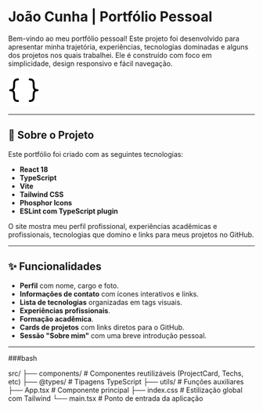 # João Cunha | Portfólio Pessoal

Bem-vindo ao meu portfólio pessoal! Este projeto foi desenvolvido para apresentar minha trajetória, experiências, tecnologias dominadas e alguns dos projetos nos quais trabalhei. Ele é construído com foco em simplicidade, design responsivo e fácil navegação.

![Preview](https://github.com/J0aoCunha/React-Portifolio/raw/main/public/brackets-curly.svg)

---

## 🚀 Sobre o Projeto

Este portfólio foi criado com as seguintes tecnologias:

- **React 18**
- **TypeScript**
- **Vite**
- **Tailwind CSS**
- **Phosphor Icons**
- **ESLint com TypeScript plugin**

O site mostra meu perfil profissional, experiências acadêmicas e profissionais, tecnologias que domino e links para meus projetos no GitHub.

---

## ✨ Funcionalidades

- **Perfil** com nome, cargo e foto.
- **Informações de contato** com ícones interativos e links.
- **Lista de tecnologias** organizadas em tags visuais.
- **Experiências profissionais**.
- **Formação acadêmica**.
- **Cards de projetos** com links diretos para o GitHub.
- **Sessão "Sobre mim"** com uma breve introdução pessoal.

---
###bash

src/
├── components/        # Componentes reutilizáveis (ProjectCard, Techs, etc)
├── @types/            # Tipagens TypeScript
├── utils/             # Funções auxiliares
├── App.tsx            # Componente principal
├── index.css          # Estilização global com Tailwind
└── main.tsx           # Ponto de entrada da aplicação
###